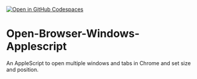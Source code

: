 [![Open in GitHub Codespaces](https://github.com/codespaces/badge.svg)](https://codespaces/new/slgraff/Open-Browser-Windows-AppleScript)

# Open-Browser-Windows-Applescript
An AppleScript to open multiple windows and tabs in Chrome and set size and position.
